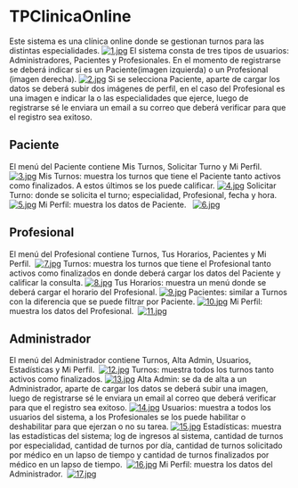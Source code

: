 # TPClinicaOnline

Este sistema es una clínica online donde se gestionan turnos para las distintas especialidades.
[![1.jpg](https://i.postimg.cc/gc71QYTz/1.jpg)](https://postimg.cc/Btxh1G3k)
El sistema consta de tres tipos de usuarios: Administradores, Pacientes y Profesionales.
En el momento de registrarse se deberá indicar si es un Paciente(imagen izquierda) o un Profesional (imagen derecha).
[![2.jpg](https://i.postimg.cc/nLw6xphG/2.jpg)](https://postimg.cc/Tygkq8mK)
Si se selecciona Paciente, aparte de cargar los datos se deberá subir dos imágenes de perfil, en el caso del Profesional es una imagen e indicar la o las especialidades que ejerce, luego de registrarse sé le enviara un email a su correo que deberá verificar para que el registro sea exitoso.

## Paciente

El menú del Paciente contiene Mis Turnos, Solicitar Turno y Mi Perfil.  
[![3.jpg](https://i.postimg.cc/dtqn5gqs/3.jpg)](https://postimg.cc/MXFyTPMN)
Mis Turnos: muestra los turnos que tiene el Paciente tanto activos como finalizados. A estos últimos se los puede calificar.
[![4.jpg](https://i.postimg.cc/Cx57gDB9/4.jpg)](https://postimg.cc/75v015NN)
Solicitar Turno: donde se solicita el turno; especialidad, Profesional, fecha y hora.
[![5.jpg](https://i.postimg.cc/nLQ1sJ1k/5.jpg)](https://postimg.cc/rdM4b730)
Mi Perfil: muestra los datos de Paciente.  
[![6.jpg](https://i.postimg.cc/GtbPSsn7/6.jpg)](https://postimg.cc/cg58vCHw)

## Profesional

El menú del Profesional contiene Turnos, Tus Horarios, Pacientes y Mi Perfil. 
[![7.jpg](https://i.postimg.cc/DyjQBZj6/7.jpg)](https://postimg.cc/dLCT0qKZ)
Turnos: muestra los turnos que tiene el Profesional tanto activos como finalizados en donde deberá cargar los datos del Paciente y calificar la consulta.
[![8.jpg](https://i.postimg.cc/SxH6bPpz/8.jpg)](https://postimg.cc/CRHBjm5F)
Tus Horarios: muestra un menú donde se deberá cargar el horario del Profesional.
[![9.jpg](https://i.postimg.cc/pTHKpnrW/9.jpg)](https://postimg.cc/7CK5RhSd)
Pacientes: similar a Turnos con la diferencia que se puede filtrar por Paciente.
[![10.jpg](https://i.postimg.cc/Y0XFnn30/10.jpg)](https://postimg.cc/1Vq44Kb1)
Mi Perfil: muestra los datos del Profesional. 
[![11.jpg](https://i.postimg.cc/7PXSZhk4/11.jpg)](https://postimg.cc/DmJSC20p)

## Administrador

El menú del Administrador contiene Turnos, Alta Admin, Usuarios, Estadísticas y Mi Perfil. 
[![12.jpg](https://i.postimg.cc/mrQHf2w0/12.jpg)](https://postimg.cc/cKLHfWPm)
Turnos: muestra todos los turnos tanto activos como finalizados.
[![13.jpg](https://i.postimg.cc/0QPJ8RXr/13.jpg)](https://postimg.cc/TyNP9S6X)
Alta Admin: se da de alta a un Administrador, aparte de cargar los datos se deberá subir una imagen, luego de registrarse sé le enviara un email al correo que deberá verificar para que el registro sea exitoso.
[![14.jpg](https://i.postimg.cc/NfS9KrC3/14.jpg)](https://postimg.cc/KR7vV42f)
Usuarios: muestra a todos los usuarios del sistema, a los Profesionales se los puede habilitar o deshabilitar para que ejerzan o no su tarea.
[![15.jpg](https://i.postimg.cc/9XqzvfQ1/15.jpg)](https://postimg.cc/YjMpFMgm)
Estadísticas: muestra las estadísticas del sistema; log de ingresos al sistema, cantidad de turnos por especialidad, cantidad de turnos por día, cantidad de turnos solicitado por médico en un lapso de tiempo y cantidad de turnos finalizados por médico en un lapso de tiempo. 
[![16.jpg](https://i.postimg.cc/LsZrmGgd/16.jpg)](https://postimg.cc/Z94fc7Lj)
Mi Perfil: muestra los datos del Administrador. 
[![17.jpg](https://i.postimg.cc/rmMg7HSN/17.jpg)](https://postimg.cc/sBHphwHM)

